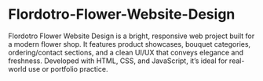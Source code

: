 # Flordotro-Flower-Website-Design
Flordotro Flower Website Design is a bright, responsive web project built for a modern flower shop. It features product showcases, bouquet categories, ordering/contact sections, and a clean UI/UX that conveys elegance and freshness. Developed with HTML, CSS, and JavaScript, it’s ideal for real-world use or portfolio practice.
